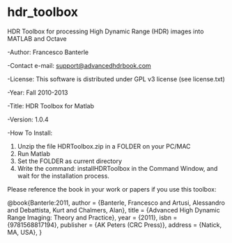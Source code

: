 hdr_toolbox
===========

HDR Toolbox for processing High Dynamic Range (HDR) images into MATLAB and Octave

-Author: Francesco Banterle


-Contact e-mail: support@advancedhdrbook.com


-License: This software is distributed under GPL v3 license (see license.txt)


-Year: Fall 2010-2013


-Title: HDR Toolbox for Matlab


-Version: 1.0.4


-How To Install:
1) Unzip the file HDRToolbox.zip in a FOLDER on your PC/MAC
2) Run Matlab
3) Set the FOLDER as current directory
4) Write the command:    installHDRToolbox
in the Command Window, and wait for the installation process.


Please reference the book in your work or papers if you use this toolbox:

@book{Banterle:2011,
author = {Banterle, Francesco and Artusi, Alessandro and Debattista, Kurt and Chalmers, Alan},
title = {Advanced High Dynamic Range Imaging: Theory and Practice},
year = {2011},
isbn = {9781568817194},
publisher = {AK Peters (CRC Press)},
address = {Natick, MA, USA},
}
